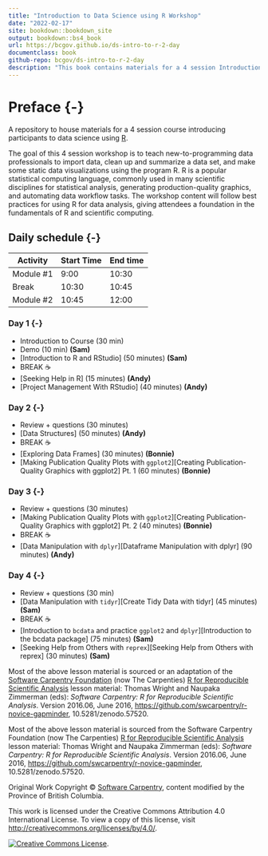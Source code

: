 ```yaml
---
title: "Introduction to Data Science using R Workshop"
date: "2022-02-17"
site: bookdown::bookdown_site
output: bookdown::bs4_book
url: https://bcgov.github.io/ds-intro-to-r-2-day
documentclass: book
github-repo: bcgov/ds-intro-to-r-2-day
description: "This book contains materials for a 4 session Introduction to R workshop"
---
```


# Preface {-}


A repository to house materials for a 4 session course introducing participants to data science using [R](https://www.r-project.org/).


The goal of this 4 session workshop is to teach new-to-programming data professionals to import data, clean up and summarize a data set, and make some static data visualizations using the program R. R is a popular statistical computing language, commonly used in many scientific disciplines for statistical analysis, generating production-quality graphics, and automating data workflow tasks. The workshop content will follow best practices for using R for data analysis, giving attendees a foundation in the fundamentals of R and scientific computing.

## Daily schedule {-}

| Activity   | Start Time | End time |
|------------|------------|----------|
| Module #1  | 9:00       | 10:30    |
| Break      | 10:30      | 10:45    |
| Module #2  | 10:45      | 12:00    |

### Day 1 {-}

- Introduction to Course (30 min) <!-- Dominique et al - CoC, breakoutrooms w/ ice breaker, how to ask questions etc. -->
- Demo (10 min) **(Sam)**
- [Introduction to R and RStudio] (50 minutes) **(Sam)**
- BREAK ☕
- [Seeking Help in R] (15 minutes) **(Andy)**
- [Project Management With RStudio] (40 minutes) **(Andy)**

### Day 2 {-}

- Review + questions (30 minutes)
- [Data Structures] (50 minutes)  **(Andy)**
- BREAK ☕
- [Exploring Data Frames] (30 minutes) **(Bonnie)**
- [Making Publication Quality Plots with `ggplot2`][Creating Publication-Quality Graphics with ggplot2] Pt. 1 (60 minutes)  **(Bonnie)**

### Day 3 {-}

- Review + questions (30 minutes)
- [Making Publication Quality Plots with `ggplot2`][Creating Publication-Quality Graphics with ggplot2] Pt. 2 (40 minutes)  **(Bonnie)**
- BREAK ☕
- [Data Manipulation with `dplyr`][Dataframe Manipulation with dplyr] (90 minutes) **(Andy)**

### Day 4 {-}

- Review + questions (30 min)
- [Data Manipulation with `tidyr`][Create Tidy Data with tidyr] (45 minutes)  **(Sam)**
- BREAK ☕
- [Introduction to `bcdata` and practice `ggplot2` and `dplyr`][Introduction to the bcdata package] (75 minutes) **(Sam)**
- [Seeking Help from Others with `reprex`][Seeking Help from Others with reprex] (30 minutes) **(Sam)**



Most of the above lesson material is sourced or an adaptation of the [Software Carpentry Foundation](http://software-carpentry.org/) (now The Carpenties) [R for Reproducible Scientific Analysis](http://swcarpentry.github.io/r-novice-gapminder/) lesson material: Thomas Wright and Naupaka Zimmerman (eds): _Software Carpentry: R for
Reproducible Scientific Analysis_.  Version 2016.06, June 2016,
https://github.com/swcarpentry/r-novice-gapminder,
10.5281/zenodo.57520.

Most of the above lesson material is sourced from the Software Carpentry Foundation (now The Carpenties) [R for Reproducible Scientific Analysis](http://swcarpentry.github.io/r-novice-gapminder/) lesson material: Thomas Wright and Naupaka Zimmerman (eds): _Software Carpentry: R for
Reproducible Scientific Analysis_.  Version 2016.06, June 2016,
https://github.com/swcarpentry/r-novice-gapminder,
10.5281/zenodo.57520.


Original Work Copyright © [Software Carpentry](http://software-carpentry.org/), content modified by the Province of British Columbia.

This work is licensed under the Creative Commons Attribution 4.0 International License.
To view a copy of this license, visit http://creativecommons.org/licenses/by/4.0/.

[![Creative Commons License](https://i.creativecommons.org/l/by/4.0/88x31.png)](http://creativecommons.org/licenses/by/4.0/). 
